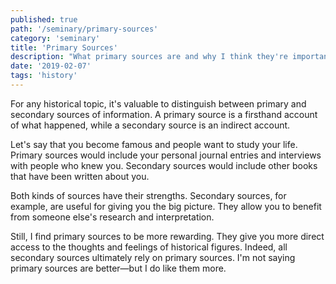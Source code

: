 ```yaml
---
published: true
path: '/seminary/primary-sources'
category: 'seminary'
title: 'Primary Sources'
description: "What primary sources are and why I think they're important."
date: '2019-02-07'
tags: 'history'
---
```


For any historical topic, it's valuable to distinguish between primary and secondary sources of information.
A primary source is a firsthand account of what happened, while a secondary source is an indirect account.

Let's say that you become famous and people want to study your life.
Primary sources would include your personal journal entries and interviews with people who knew you.
Secondary sources would include other books that have been written about you.

Both kinds of sources have their strengths.
Secondary sources, for example, are useful for giving you the big picture.
They allow you to benefit from someone else's research and interpretation.

Still, I find primary sources to be more rewarding.
They give you more direct access to the thoughts and feelings of historical figures.
Indeed, all secondary sources ultimately rely on primary sources.
I'm not saying primary sources are better—but I do like them more.
